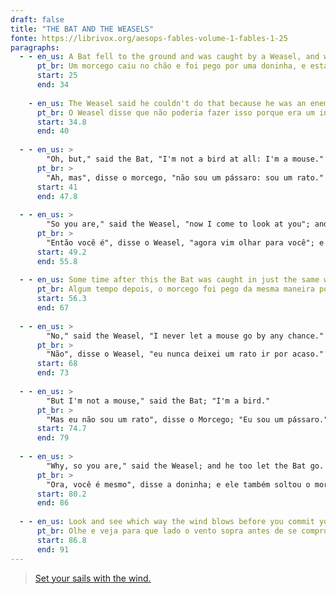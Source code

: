 ```yaml
---
draft: false
title: "THE BAT AND THE WEASELS"
fonte: https://librivox.org/aesops-fables-volume-1-fables-1-25
paragraphs:
  - - en_us: A Bat fell to the ground and was caught by a Weasel, and was just going to be killed and eaten when it begged to be let go.
      pt_br: Um morcego caiu no chão e foi pego por uma doninha, e estava prestes a ser morto e comido quando implorou para ser solto.
      start: 25
      end: 34
  
    - en_us: The Weasel said he couldn't do that because he was an enemy of all birds on principle.
      pt_br: O Weasel disse que não poderia fazer isso porque era um inimigo de todos os pássaros por princípio.
      start: 34.8
      end: 40
      
  - - en_us: >
        "Oh, but," said the Bat, "I'm not a bird at all: I'm a mouse."
      pt_br: >
        "Ah, mas", disse o morcego, "não sou um pássaro: sou um rato."
      start: 41
      end: 47.8
      
  - - en_us: >
        "So you are," said the Weasel, "now I come to look at you"; and he let it go.
      pt_br: >
        "Então você é", disse o Weasel, "agora vim olhar para você"; e ele deixou passar.
      start: 49.2
      end: 55.8
      
  - - en_us: Some time after this the Bat was caught in just the same way by another Weasel, and, as before, begged for its life.
      pt_br: Algum tempo depois, o morcego foi pego da mesma maneira por outra doninha e, como antes, implorou por sua vida.
      start: 56.3
      end: 67
      
  - - en_us: >
        "No," said the Weasel, "I never let a mouse go by any chance."
      pt_br: >
        "Não", disse o Weasel, "eu nunca deixei um rato ir por acaso."
      start: 68
      end: 73
  
  - - en_us: >
        "But I'm not a mouse," said the Bat; "I'm a bird."
      pt_br: >
        "Mas eu não sou um rato", disse o Morcego; "Eu sou um pássaro."
      start: 74.7
      end: 79
      
  - - en_us: >
        "Why, so you are," said the Weasel; and he too let the Bat go.
      pt_br: >
        "Ora, você é mesmo", disse a doninha; e ele também soltou o morcego.
      start: 80.2
      end: 86
      
  - - en_us: Look and see which way the wind blows before you commit yourself.
      pt_br: Olhe e veja para que lado o vento sopra antes de se comprometer.
      start: 86.8
      end: 91
---
```


> [Set your sails with the wind.](https://fablesofaesop.com/the-bat-and-the-weasels.html)
